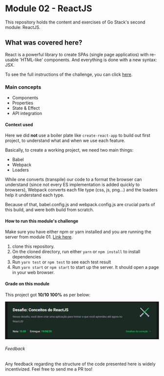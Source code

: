 # Module 02 - ReactJS

This repository holds the content and exercises of Go Stack's second module: ReactJS.

## What was covered here?

React is a powerful library to create SPAs (single page applicatios) with re-usable 'HTML-like' components. And everything is done with a new syntax: JSX.

To see the full instructions of the challenge, you can click [here](./project-instructions.md).

### Main concepts

* Components
* Properties
* State & Effect
* API integration

#### Context used

Here we did **not** use a boiler plate like `create-react-app` to build out first project, to understand what and when we use each feature.

Basically, to create a working project, we need two main things:

* Babel
* Webpack
* Loaders

While one converts (transpile) our code to a format the browser can understand (since not every ES implementation is added quickly to browsers), Webpack converts each file type (css, js, png...) and the loaders help it understand each type.

Because of that, babel.config.js and webpack.config.js are crucial parts of this build, and were both build from scratch.


#### How to run this module's challenge

Make sure you have either npm or yarn installed and you are running the server from module 01. [Link here](../Module_01_NodeJS).

1. clone this repository.
2. On the cloned directory, run either `yarn` or `npm install` to install dependencies
3. Run `yarn test` or `npm test` to see each test result
4. Run `yarn start` or `npm start` to start up the server. It should open a page in your web browser.

#### Grade on this module

This project got **10/10 100%** as per below:

![project's grade](./images/project_grade.jpg)

###### Feedback

Any feedback regarding the structure of the code presented here is widely incentivized. Feel free to send me a PR too!

